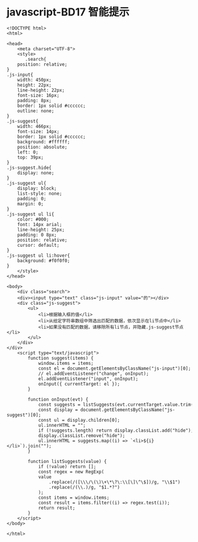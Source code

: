 # javascript-BD17 智能提示


    <!DOCTYPE html>
    <html>
    
    <head>
        <meta charset="UTF-8">
        <style>
           .search{
        position: relative;
    }
    .js-input{
        width: 450px;
        height: 22px;
        line-height: 22px;
        font-size: 16px;
        padding: 8px;
        border: 1px solid #cccccc;
        outline: none;
    }
    .js-suggest{
        width: 466px;
        font-size: 14px;
        border: 1px solid #cccccc;
        background: #ffffff;
        position: absolute;
        left: 0;
        top: 39px;
    }
    .js-suggest.hide{
        display: none;
    }
    .js-suggest ul{
        display: block;
        list-style: none;
        padding: 0;
        margin: 0;
    }
    .js-suggest ul li{
        color: #000;
        font: 14px arial;
        line-height: 25px;
        padding: 0 8px;
        position: relative;
        cursor: default;
    }
    .js-suggest ul li:hover{
        background: #f0f0f0;
    }
        </style>
    </head>
    
    <body>
        <div class="search">
        <div><input type="text" class="js-input" value="的"></div>
        <div class="js-suggest">
            <ul>
                <li>根据输入框的值</li>
                <li>从给定字符串数组中筛选出匹配的数据，依次显示在li节点中</li>
                <li>如果没有匹配的数据，请移除所有li节点，并隐藏.js-suggest节点</li>
            </ul>
        </div>
    </div>
        <script type="text/javascript">
            function suggest(items) {
                window.items = items;
                const el = document.getElementsByClassName("js-input")[0];
                // el.addEventListener("change", onInput);
                el.addEventListener("input", onInput);
                onInput({ currentTarget: el });
            }
    
            function onInput(evt) {
                const suggests = listSuggests(evt.currentTarget.value.trim());
                const display = document.getElementsByClassName("js-suggest")[0];
                const ul = display.children[0];
                ul.innerHTML = "";
                if (!suggests.length) return display.classList.add("hide");
                display.classList.remove("hide");
                ul.innerHTML = suggests.map((i) => `<li>${i}</li>`).join("");
            }
    
            function listSuggests(value) {
                if (!value) return [];
                const regex = new RegExp(
                value
                    .replace(/([\\\/\(\)\+\*\?\:\\[\]\^\$])/g, "\\$1")
                    .replace(/(\\.)/g, "$1.*?")
                );
                const items = window.items;
                const result = items.filter((i) => regex.test(i));
                return result;
            }
        </script>
    </body>
    
    </html>

  

